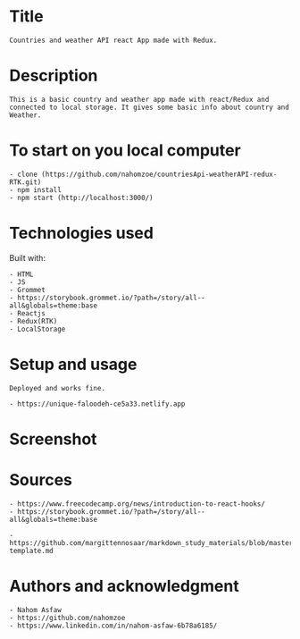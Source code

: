 # Title

    Countries and weather API react App made with Redux.

# Description

    This is a basic country and weather app made with react/Redux and connected to local storage. It gives some basic info about country and Weather.

# To start on you local computer

    - clone (https://github.com/nahomzoe/countriesApi-weatherAPI-redux-RTK.git)
    - npm install
    - npm start (http://localhost:3000/)

# Technologies used

Built with:

    - HTML
    - JS
    - Grommet
    - https://storybook.grommet.io/?path=/story/all--all&globals=theme:base
    - Reactjs
    - Redux(RTK)
    - LocalStorage

# Setup and usage

    Deployed and works fine.

    - https://unique-faloodeh-ce5a33.netlify.app

# Screenshot

# Sources

    - https://www.freecodecamp.org/news/introduction-to-react-hooks/
    - https://storybook.grommet.io/?path=/story/all--all&globals=theme:base

    - https://github.com/margittennosaar/markdown_study_materials/blob/master/README-template.md

# Authors and acknowledgment

    - Nahom Asfaw
    - https://github.com/nahomzoe
    - https://www.linkedin.com/in/nahom-asfaw-6b78a6185/
   
